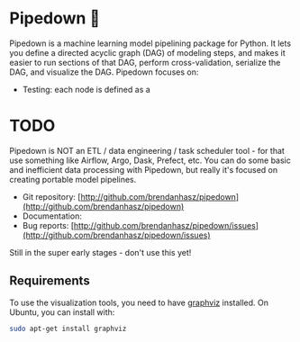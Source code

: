 # Pipedown :shushing_face:

Pipedown is a machine learning model pipelining package for Python.  It lets
you define a directed acyclic graph (DAG) of modeling steps, and makes it
easier to run sections of that DAG, perform cross-validation, serialize the
DAG, and visualize the DAG.  Pipedown focuses on:

* Testing: each node is defined as a
# TODO

Pipedown is NOT an ETL / data engineering / task scheduler tool - for that use
something like Airflow, Argo, Dask, Prefect, etc.  You can do some basic and
inefficient data processing with Pipedown, but really it's focused on creating
portable model pipelines.


* Git repository: [http://github.com/brendanhasz/pipedown](http://github.com/brendanhasz/pipedown)
* Documentation:
* Bug reports: [http://github.com/brendanhasz/pipedown/issues](http://github.com/brendanhasz/pipedown/issues)

Still in the super early stages - don't use this yet!

## Requirements

To use the visualization tools, you need to have
[graphviz](https://graphviz.org/) installed.  On Ubuntu, you can install with:

```bash
sudo apt-get install graphviz
```
